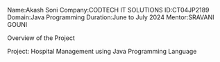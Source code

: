 Name:Akash Soni Company:CODTECH IT SOLUTIONS ID:CT04JP2189 Domain:Java Programming Duration:June to July 2024 Mentor:SRAVANI GOUNI

Overview of the Project

Project: Hospital Management using Java Programming Language
